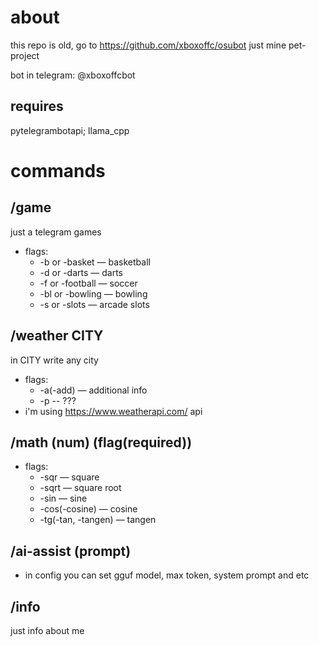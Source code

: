 # about
this repo is old, go to https://github.com/xboxoffc/osubot
just mine pet-project

bot in telegram: @xboxoffcbot
## requires
pytelegrambotapi; llama_cpp
# commands
## /game
  just a telegram games
  - flags:
    - -b or -basket — basketball
    - -d or -darts — darts
    - -f or -football — soccer
    - -bl or -bowling — bowling
    - -s or -slots — arcade slots
## /weather CITY
  in CITY write any city
  - flags:
    - -a(-add) — additional info
    - -p -- ???
  - i'm using https://www.weatherapi.com/ api
## /math (num) (flag(required))
  - flags:
    - -sqr — square
    - -sqrt — square root
    - -sin — sine
    - -cos(-cosine) — cosine
    - -tg(-tan, -tangen) — tangen
## /ai-assist (prompt)
  - in config you can set gguf model, max token, system prompt and etc
## /info
  just info about me
